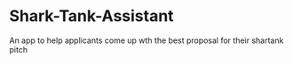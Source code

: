 # Shark-Tank-Assistant
An app to help applicants come up wth the best proposal for their shartank pitch